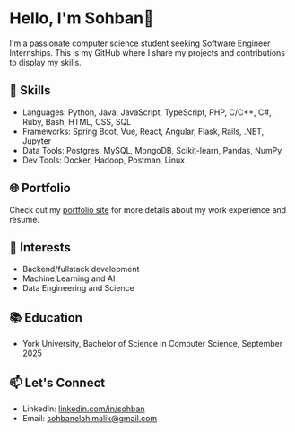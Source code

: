 # Hello, I'm Sohban👋

I'm a passionate computer science student seeking Software Engineer Internships. This is my GitHub where I share my projects and contributions to display my skills.

## 🔧 Skills
- Languages: Python, Java, JavaScript, TypeScript, PHP, C/C++, C#, Ruby, Bash, HTML, CSS, SQL
- Frameworks: Spring Boot, Vue, React, Angular, Flask, Rails, .NET, Jupyter
- Data Tools: Postgres, MySQL, MongoDB, Scikit-learn, Pandas, NumPy
- Dev Tools: Docker, Hadoop, Postman, Linux

## 🌐 Portfolio
Check out my [portfolio site](https://sohban.netlify.app/) for more details about my work experience and resume.

## 💼 Interests
- Backend/fullstack development
- Machine Learning and AI
- Data Engineering and Science

## 📚 Education
- York University, Bachelor of Science in Computer Science, September 2025

## 📫 Let's Connect
- LinkedIn: [linkedin.com/in/sohban](https://www.linkedin.com/in/sohban/)
- Email: sohbanelahimalik@gmail.com
